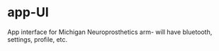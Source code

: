 # app-UI
App interface for Michigan Neuroprosthetics arm- will have bluetooth, settings, profile, etc. 
